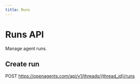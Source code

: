 ```yaml
---
title: Runs
---
```


# Runs API

Manage agent runs.

## Create run

POST https://openagents.com/api/v1/threads/{thread_id}/runs
